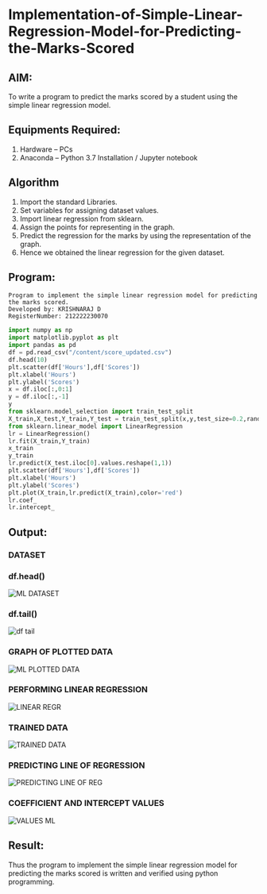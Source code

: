 # Implementation-of-Simple-Linear-Regression-Model-for-Predicting-the-Marks-Scored

## AIM:
To write a program to predict the marks scored by a student using the simple linear regression model.

## Equipments Required:
1. Hardware – PCs
2. Anaconda – Python 3.7 Installation / Jupyter notebook

## Algorithm
1.  Import the standard Libraries.
2.  Set variables for assigning dataset values.
3.  Import linear regression from sklearn.
4.  Assign the points for representing in the graph.
5.  Predict the regression for the marks by using the representation of the graph.
6.  Hence we obtained the linear regression for the given dataset.
## Program:
```
Program to implement the simple linear regression model for predicting the marks scored.
Developed by: KRISHNARAJ D
RegisterNumber: 212222230070
```
```PYTHON
import numpy as np
import matplotlib.pyplot as plt
import pandas as pd
df = pd.read_csv("/content/score_updated.csv")
df.head(10)
plt.scatter(df['Hours'],df['Scores'])
plt.xlabel('Hours')
plt.ylabel('Scores')
x = df.iloc[:,0:1]
y = df.iloc[:,-1]
y
from sklearn.model_selection import train_test_split
X_train,X_test,Y_train,Y_test = train_test_split(x,y,test_size=0.2,random_state=0)
from sklearn.linear_model import LinearRegression
lr = LinearRegression()
lr.fit(X_train,Y_train)
x_train
y_train
lr.predict(X_test.iloc[0].values.reshape(1,1))
plt.scatter(df['Hours'],df['Scores'])
plt.xlabel('Hours')
plt.ylabel('Scores')
plt.plot(X_train,lr.predict(X_train),color='red')
lr.coef_
lr.intercept_
```

## Output:
### DATASET
### df.head()
![ML DATASET](https://github.com/KRISHNARAJ-D/Implementation-of-Simple-Linear-Regression-Model-for-Predicting-the-Marks-Scored/assets/119559695/1dff08a2-b3df-4af6-9184-5f0c09c72d8a)
### df.tail()
![df tail](https://github.com/KRISHNARAJ-D/Implementation-of-Simple-Linear-Regression-Model-for-Predicting-the-Marks-Scored/assets/119559695/318a631c-bb04-416a-8711-c313b0c643ff)

### GRAPH OF PLOTTED DATA
![ML PLOTTED DATA](https://github.com/KRISHNARAJ-D/Implementation-of-Simple-Linear-Regression-Model-for-Predicting-the-Marks-Scored/assets/119559695/5cd75057-401a-450d-934a-20806c4c1adc)
### PERFORMING LINEAR REGRESSION
![LINEAR REGR](https://github.com/KRISHNARAJ-D/Implementation-of-Simple-Linear-Regression-Model-for-Predicting-the-Marks-Scored/assets/119559695/311618c8-2879-4a65-8599-bdc2bea96288)
### TRAINED DATA
![TRAINED DATA](https://github.com/KRISHNARAJ-D/Implementation-of-Simple-Linear-Regression-Model-for-Predicting-the-Marks-Scored/assets/119559695/95db7b0e-5a03-43aa-952b-52991ce19f69)
### PREDICTING LINE OF REGRESSION
![PREDICTING LINE OF REG](https://github.com/KRISHNARAJ-D/Implementation-of-Simple-Linear-Regression-Model-for-Predicting-the-Marks-Scored/assets/119559695/95acbc8b-5cfd-4ef9-acbc-dc7ed5fdf2be)
### COEFFICIENT AND INTERCEPT VALUES
![VALUES ML](https://github.com/KRISHNARAJ-D/Implementation-of-Simple-Linear-Regression-Model-for-Predicting-the-Marks-Scored/assets/119559695/d33a2ee4-afa2-4fbc-9d51-a1a93759e543)






## Result:
Thus the program to implement the simple linear regression model for predicting the marks scored is written and verified using python programming.
